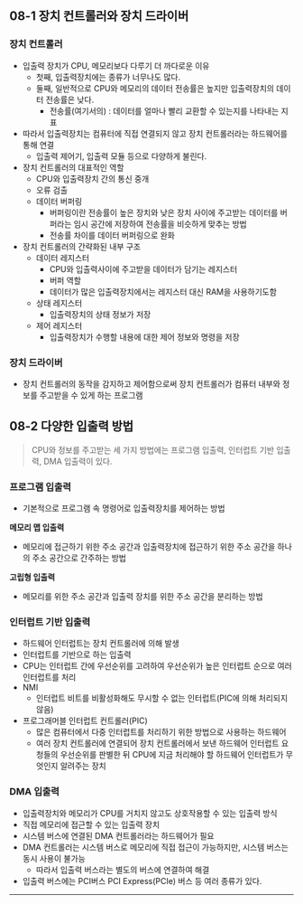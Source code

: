 ## 08-1 장치 컨트롤러와 장치 드라이버
### 장치 컨트롤러
- 입출력 장치가 CPU, 메모리보다 다루기 더 까다로운 이유
	- 첫째, 입출력장치에는 종류가 너무나도 많다.
	- 둘째, 일반적으로 CPU와 메모리의 데이터 전송률은 높지만 입출력장치의 데이터 전송률은 낮다.
		- 전송률(여기서의) : 데이터를 얼마나 빨리 교환할 수 있는지를 나타내는 지표
- 따라서 입출력장치는 컴퓨터에 직접 연결되지 않고 장치 컨트롤러라는 하드웨어를 통해 연결
	- 입출력 제어기, 입출력 모듈 등으로 다양하게 불린다.
- 장치 컨트롤러의 대표적인 역할
	- CPU와 입출력장치 간의 통신 중개
	- 오류 검출
	- 데이터 버퍼링
		- 버퍼링이란 전송률이 높은 장치와 낮은 장치 사이에 주고받는 데이터를 버퍼라는 임시 공간에 저장하여 전송률을 비슷하게 맞추는 방법
		- 전송률 차이를 데이터 버퍼링으로 완화
- 장치 컨트롤러의 간략화된 내부 구조
	- 데이터 레지스터
		- CPU와 입출력사이에 주고받을 데이터가 담기는 레지스터
		- 버퍼 역할
		- 데이터가 많은 입출력장치에서는 레지스터 대신 RAM을 사용하기도함
	- 상태 레지스터
		- 입출력장치의 상태 정보가 저장
	- 제어 레지스터
		- 입출력장치가 수행할 내용에 대한 제어 정보와 명령을 저장

### 장치 드라이버
- 장치 컨트롤러의 동작을 감지하고 제어함으로써 장치 컨트롤러가 컴퓨터 내부와 정보를 주고받을 수 있게 하는 프로그램

## 08-2 다양한 입출력 방법
> CPU와 정보를 주고받는 세 가지 방법에는 프로그램 입출력, 인터럽트 기반 입출력, DMA 입출력이 있다.

### 프로그램 입출력
- 기본적으로 프로그램 속 명령어로 입출력장치를 제어하는 방법

**메모리 맵 입출력**
- 메모리에 접근하기 위한 주소 공간과 입출력장치에 접근하기 위한 주소 공간을 하나의 주소 공간으로 간주하는 방법

**고립형 입출력**
- 메모리를 위한 주소 공간과 입출력 장치를 위한 주소 공간을 분리하는 방법

### 인터럽트 기반 입출력
- 하드웨어 인터럽트는 장치 컨트롤러에 의해 발생
- 인터럽트를 기반으로 하는 입출력
- CPU는 인터럽트 간에 우선순위를 고려하여 우선순위가 높은 인터럽트 순으로 여러 인터럽트를 처리
- NMI
	- 인터럽트 비트를 비활성화해도 무시할 수 없는 인터럽트(PIC에 의해 처리되지 않음)
- 프로그래머블 인터럽트 컨트롤러(PIC)
	- 많은 컴퓨터에서 다중 인터럽트를 처리하기 위한 방법으로 사용하는 하드웨어
	- 여러 장치 컨트롤러에 연결되어 장치 컨트롤러에서 보낸 하드웨어 인터럽트 요청들의 우선순위를 판별한 뒤 CPU에 지금 처리해야 할 하드웨어 인터럽트가 무엇인지 알려주는 장치

### DMA 입출력
- 입출력장치와 메모리가 CPU를 거치지 않고도 상호작용할 수 있는 입출력 방식
- 직접 메모리에 접근할 수 있는 입출력 장치
- 시스템 버스에 연결된 DMA 컨트롤러라는 하드웨어가 필요
- DMA 컨트롤러는 시스템 버스로 메모리에 직접 접근이 가능하지만, 시스템 버스는 동시 사용이 불가능
	- 따라서 입출력 버스라는 별도의 버스에 연결하여 해결
- 입출력 버스에는 PCI버스 PCI Express(PCIe) 버스 등 여러 종류가 있다.



--- 

